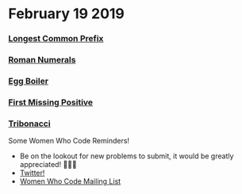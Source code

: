 # February 19 2019

### [Longest Common Prefix](https://github.com/WomenWhoCodeNYC/Algorithms/blob/master/challenges/longestCommonPrefix/longestCommonPrefix.md)
### [Roman Numerals](https://github.com/WomenWhoCodeNYC/Algorithms/blob/master/challenges/romanNumerals/romanNumerals.md)
### [Egg Boiler](https://github.com/WomenWhoCodeNYC/Algorithms/blob/master/challenges/eggBoiler/eggBoiler.md)
### [First Missing Positive](https://github.com/WomenWhoCodeNYC/Algorithms/blob/master/challenges/firstMissingPositive/firstMissingPositive.md)
### [Tribonacci](https://github.com/WomenWhoCodeNYC/Algorithms/blob/master/challenges/tribonacci/tribonacci.md)

Some Women Who Code Reminders!
* Be on the lookout for new problems to submit, it would be greatly appreciated! 🙏🙏🙏
* [Twitter!](https://twitter.com/WomenWhoCodeNYC)
* [Women Who Code Mailing List](https://www.womenwhocode.com/)
